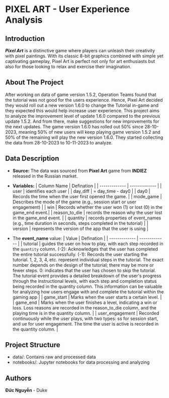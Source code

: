 # **PIXEL ART** - User Experience Analysis

## Introduction
***Pixel Art*** is a distinctive game where players can unleash their creativity with pixel paintings. With its classic 8-bit graphics combined with simple yet captivating gameplay, Pixel Art is perfect not only for art enthusiasts but also for those looking to relax and exercise their imagination.

## About The Project
After working on data of game version 1.5.2, Operation Teams found that the tutorial was not good for the users experience.
Hence, Pixel Art decided they would roll out a new version 1.6.0 to change the Tutorial in-game and they expected this would help increase user experience.
This project aims to analyze the improvement level of update 1.6.0 compared to the previous update 1.5.2. And from there, make suggestions for new improvements for the next updates.
The game version 1.6.0 has rolled out 50% since 28-10-2023, meaning 50% of new users will keep playing game version 1.5.2 and 50% of the remaining will play the new version 1.6.0.
They started collecting the data from 28-10-2023 to 10-11-2023 to analyze.

## Data Description
- **Source:** The data was sourced from **Pixel Art** game from **INDIEZ** released in the Russian market.
- **Variables:**
  | Column Name  | Defination |
  | ------------- | ------------- |
  | user  | identifies each user  |
  | day_diff  | = day_time - day0  |
  | day0  | Records the time when the user first opened the game.  |
  | mode_game  | Describes the mode of the game (e.g., session start or user engagement)  |
  | win  | Records whether the user won (1) or lost (0) in the game_end event.|
  | reason_to_die  | records the reason why the user lost in the game_end event.  |
  | quantity  | records properties of event_names (e.g., time duration in seconds, steps completed in the tutorial)  |
  | version  | represents the version of the app that the user is using  |
  
- The **event_name** value:
  | Value  | Defination |
  | ------------- | ------------- |
  | tutorial  | guides the user on how to play, with each step recorded in the `quantity` column. (-2): Acknowledges that the user has completed the entire tutorial successfully. (-1): Records the user starting the tutorial. 1, 2, 3, 4, etc. represent individual steps in the tutorial. The exact number depends on the design of the tutorial; there may be more or fewer steps. 0: indicates that the user has chosen to skip the tutorial. The tutorial event provides a detailed breakdown of the user's progress through the instructional levels, with each step and completion status being recorded in the quantity column. This information can be valuable for analyzing how users engage with and complete the tutorial within the gaming app  |
  | game_start  |  Marks when the user starts a certain level.  |
  | game_end  | Marks when the user finishes a level, indicating a win or loss. Loss reasons are recorded in the reason_to_die column, and the playing time is in the quantity column.  |
  | user_engagement  | Recorded continuously while the user plays, with two types: ss for session start, and ue for user engagement. The time the user is active is recorded in the quantity column.  |

## Project Structure
-  data/: Contains raw and processed data
-  notebooks/: Jupyter notebooks for data processing and analyzing

## Authors
**Đức Nguyễn** - Duke
